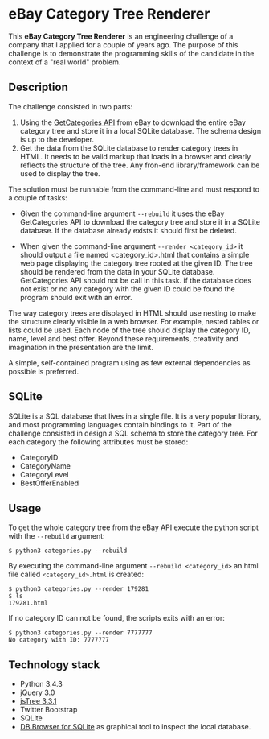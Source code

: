 eBay Category Tree Renderer
===========================

This **eBay Category Tree Renderer** is an engineering challenge of a company that I applied for a couple of years ago. The purpose of this challenge is to demonstrate the programming skills of the candidate in the context of a "real world" problem.

Description
-----------

The challenge consisted in two parts:

1. Using the [GetCategories API](http://developer.ebay.com/DevZone/XML/docs/reference/ebay/GetCategories.html) from eBay to download the entire eBay category tree and store it in a local SQLite database. The schema design is up to the developer.
2. Get the data from the SQLite database to render category trees in HTML. It needs to be valid markup that loads in a browser and clearly reflects the structure of the tree. Any fron-end library/framework can be used to display the tree.

The solution must be runnable from the command-line and must respond to a couple of tasks:

- Given the command-line argument `--rebuild` it uses the eBay GetCategories API to download the category tree and
   store it in a SQLite database. If the database already exists it should first be deleted.

- When given the command-line argument `--render <category_id>` it should output a file named <category_id>.html that contains a simple web page displaying the category tree rooted at the given ID. The tree should be rendered from the data in your SQLite database. GetCategories API should not be call in this task. if the database does not exist or no any category with the given ID could be found the program should exit with an error.

The way category trees are displayed in HTML should use nesting to make the structure clearly visible in a web browser. For example, nested tables or lists could be used. Each node of the tree should display 
the category ID, name, level and best offer. Beyond these requirements, creativity and imagination in the presentation are the limit.

A simple, self-contained program using as few external dependencies as possible is preferred.

SQLite
------

SQLite is a SQL database that lives in a single file. It is a very popular library, and most programming languages contain bindings to it. Part of the challenge consisted in design a SQL schema to store the category tree. For each category the following attributes must be stored:

- CategoryID
- CategoryName
- CategoryLevel
- BestOfferEnabled

Usage
-----

To get the whole category tree from the eBay API execute the python script with the `--rebuild` argument:

```
$ python3 categories.py --rebuild
```

By executing the command-line argument `--rebuild <category_id>` an html file called `<category_id>.html` is created:

```
$ python3 categories.py --render 179281
$ ls
179281.html
```

If no category ID can not be found, the scripts exits with an error:

```
$ python3 categories.py --render 7777777
No category with ID: 7777777
```

Technology stack
----------------

- Python 3.4.3
- jQuery 3.0
- [jsTree 3.3.1](https://www.jstree.com/)
- Twitter Bootstrap
- SQLite
- [DB Browser for SQLite](http://sqlitebrowser.org/) as graphical tool to inspect the local database.
